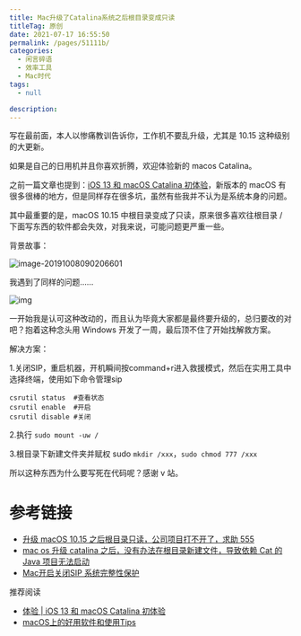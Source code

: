 ```yaml
---
title: Mac升级了Catalina系统之后根目录变成只读
titleTag: 原创
date: 2021-07-17 16:55:50
permalink: /pages/51111b/
categories: 
  - 闲言碎语
  - 效率工具
  - Mac时代
tags: 
  - null

description: 
---
```


写在最前面，本人以惨痛教训告诉你，工作机不要乱升级，尤其是 10.15 这种级别的大更新。

如果是自己的日用机并且你喜欢折腾，欢迎体验新的 macos Catalina。

之前一篇文章也提到：[iOS 13 和 macOS Catalina 初体验](https://mp.weixin.qq.com/s/cejnbYyV0AXWknG8oL0YAw)，新版本的 macOS 有很多很棒的地方，但是同样存在很多坑，虽然有些我并不认为是系统本身的问题。

其中最重要的是，macOS 10.15 中根目录变成了只读，原来很多喜欢往根目录 / 下面写东西的软件都会失效，对我来说，可能问题更严重一些。

背景故事：

![image-20191008090206601](http://t.eryajf.net/imgs/2021/09/f931d8628045691d.jpg)

我遇到了同样的问题……

![img](http://t.eryajf.net/imgs/2021/09/d18b9c48ad054175.jpg)

一开始我是认可这种改动的，而且认为毕竟大家都是最终要升级的，总归要改的对吧？抱着这种念头用 Windows 开发了一周，最后顶不住了开始找解救方案。

解决方案：

1.关闭SIP，重启机器，开机瞬间按command+r进入救援模式，然后在实用工具中选择终端，使用如下命令管理sip

```
csrutil status	#查看状态
csrutil enable	#开启
csrutil disable #关闭
```

2.执行 `sudo mount -uw /`

3.根目录下新建文件夹并赋权 sudo `mkdir /xxx`，`sudo chmod 777 /xxx`

所以这种东西为什么要写死在代码呢？感谢 v 站。

# 参考链接

- [升级 macOS 10.15 之后根目录只读，公司项目打不开了，求助 555](https://www.v2ex.com/t/606592#reply4)
- [mac os 升级 catalina 之后，没有办法在根目录新建文件，导致依赖 Cat 的 Java 项目无法启动](https://v2ex.com/t/606592#reply8)
- [Mac开启关闭SIP 系统完整性保护](https://www.jianshu.com/p/fe78d2036192)

推荐阅读

- [体验 | iOS 13 和 macOS Catalina 初体验](https://hellogod.cn/2019-09-22/ios-13-and-macos-catalina/)
- [macOS上的好用软件和使用Tips](https://hellogod.cn/2017-09-17/macOS-tips/)